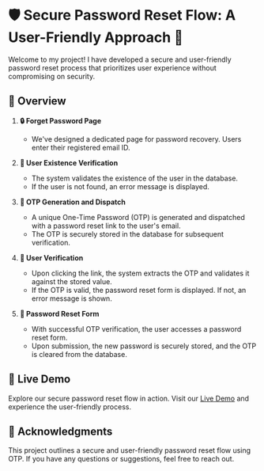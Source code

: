 # 🛡️ Secure Password Reset Flow: A User-Friendly Approach 🚀

Welcome to my project! I have developed a secure and user-friendly password reset process that prioritizes user experience without compromising on security. 

## 📝 Overview

1. **🔒 Forget Password Page**
   - We've designed a dedicated page for password recovery. Users enter their registered email ID.

2. **🔎 User Existence Verification**
   - The system validates the existence of the user in the database.
   - If the user is not found, an error message is displayed.

3. **📧 OTP Generation and Dispatch**
   - A unique One-Time Password (OTP) is generated and dispatched with a password reset link to the user's email.
   - The OTP is securely stored in the database for subsequent verification.

4. **👤 User Verification**
   - Upon clicking the link, the system extracts the OTP and validates it against the stored value.
   - If the OTP is valid, the password reset form is displayed. If not, an error message is shown.

5. **🔄 Password Reset Form**
   - With successful OTP verification, the user accesses a password reset form.
   - Upon submission, the new password is securely stored, and the OTP is cleared from the database.

## 🎥 Live Demo

Explore our secure password reset flow in action. Visit our [Live Demo](https://password-reset-flows.netlify.app/) and experience the user-friendly process.

## 🙏 Acknowledgments

This project outlines a secure and user-friendly password reset flow using OTP. If you have any questions or suggestions, feel free to reach out.
